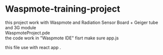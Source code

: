 # Waspmote-training-project

this project work with Waspmote and  Radiation Sensor Board + Geiger tube and 3G module 
<br/>
WaspmoteProject.pde
<br/>
the code work in "Waspmote IDE"
fisrt make sure 
app.js 

this file use with react app .
